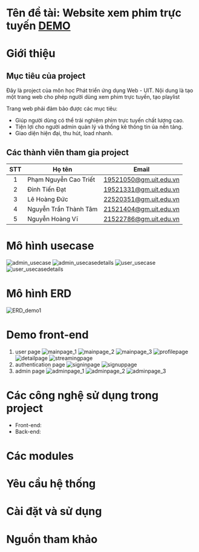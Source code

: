 # Tên đề tài: Website xem phim trực tuyến <a href="https://pnctriet.github.io/PER_MyPorfolio/">DEMO</a>
# Giới thiệu
## Mục tiêu của project
Đây là project của môn học Phát triển ứng dụng Web - UIT. Nội dung là tạo một trang web cho phép người dùng xem phim trực tuyến, tạo playlist

Trang web phải đảm bảo được các mục tiêu:
- Giúp người dùng có thể trải nghiệm phim trực tuyến chất lượng cao.
- Tiện lợi cho người admin quản lý và thống kê thông tin ủa nền tảng.
- Giao diện hiện đại, thu hút, load nhanh.
## Các thành viên tham gia project

| STT| Họ tên                   | Email                  |
|:--:|--------------------------|------------------------|
| 1  | Phạm Nguyễn Cao Triết    | 19521050@gm.uit.edu.vn |
| 2  | Đinh Tiến Đạt            | 19521331@gm.uit.edu.vn |
| 3  | Lê Hoàng Đức             | 22520351@gm.uit.edu.vn |
| 4  | Nguyễn Trần Thành Tâm    | 21521404@gm.uit.edu.vn |
| 5  | Nguyễn Hoàng Vĩ          | 21522786@gm.uit.edu.vn |

# Mô hình usecase
![admin_usecase](https://github.com/PNCTriet/UIT_G6_WebProject/blob/main/datasources/photodata_readme/admin_usecase.jpg)
![admin_usecasedetails](https://github.com/PNCTriet/UIT_G6_WebProject/blob/main/datasources/photodata_readme/admin_usecasedetails.jpg)
![user_usecase](https://github.com/PNCTriet/UIT_G6_WebProject/blob/main/datasources/photodata_readme/user_usecase.jpg)
![user_usecasedetails](https://github.com/PNCTriet/UIT_G6_WebProject/blob/main/datasources/photodata_readme/user_usecasedetails.jpg)

# Mô hình ERD
![ERD_demo1](https://github.com/PNCTriet/UIT_G6_WebProject/blob/main/datasources/sqldatabase/ERD_demo1.png)

# Demo front-end
1. user page
![mainpage_1](https://github.com/PNCTriet/UIT_G6_WebProject/blob/main/demo/mainpage_1.png)
![mainpage_2](https://github.com/PNCTriet/UIT_G6_WebProject/blob/main/demo/mainpage_2.png)
![mainpage_3](https://github.com/PNCTriet/UIT_G6_WebProject/blob/main/demo/mainpage_3.png)
![profilepage](https://github.com/PNCTriet/UIT_G6_WebProject/blob/main/demo/profilepage.png)
![detailpage](https://github.com/PNCTriet/UIT_G6_WebProject/blob/main/demo/detailpage.png)
![streamingpage](https://github.com/PNCTriet/UIT_G6_WebProject/blob/main/demo/streamingpage.png)
2. authentication page
![signinpage](https://github.com/PNCTriet/UIT_G6_WebProject/blob/main/demo/signinpage.png)
![signuppage](https://github.com/PNCTriet/UIT_G6_WebProject/blob/main/demo/signuppage.png)
3. admin page
![adminpage_1](https://github.com/PNCTriet/UIT_G6_WebProject/blob/main/demo/adminpage_1.png)
![adminpage_2](https://github.com/PNCTriet/UIT_G6_WebProject/blob/main/demo/adminpage_2.png)
![adminpage_3](https://github.com/PNCTriet/UIT_G6_WebProject/blob/main/demo/adminpage_3.png)


# Các công nghệ sử dụng trong project
- Front-end: 
- Back-end: 
# Các modules

# Yêu cầu hệ thống

# Cài đặt và sử dụng

# Nguồn tham khảo
